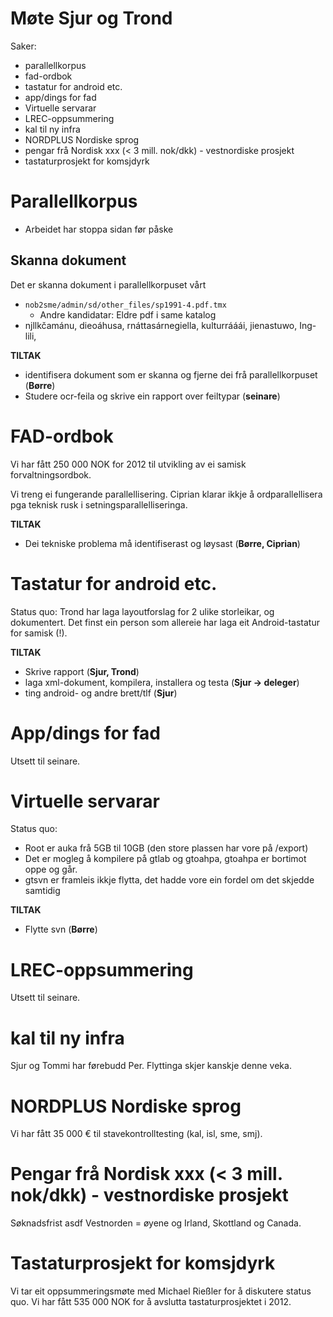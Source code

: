 # Møte Sjur og Trond

Saker:

* parallellkorpus
* fad-ordbok
* tastatur for android etc.
* app/dings for fad
* Virtuelle servarar
* LREC-oppsummering
* kal til ny infra
* NORDPLUS Nordiske sprog
* pengar frå Nordisk xxx (< 3 mill. nok/dkk) - vestnordiske prosjekt
* tastaturprosjekt for komsjdyrk

#  Parallellkorpus

* Arbeidet har stoppa sidan før påske

##  Skanna dokument

Det er skanna dokument i parallellkorpuset vårt

* `nob2sme/admin/sd/other_files/sp1991-4.pdf.tmx`
    - Andre kandidatar: Eldre pdf i same katalog
* njllkčamánu, dieoáhusa, rnáttasárnegiella, kulturrááái, jienastuwo, Ing-lili,

**TILTAK**
* identifisera dokument som er skanna og fjerne dei frå parallellkorpuset
  (**Børre**)
* Studere ocr-feila og skrive ein rapport over feiltypar (**seinare**)

#  FAD-ordbok

Vi har fått 250 000 NOK for 2012 til utvikling av ei samisk forvaltningsordbok.

Vi treng ei fungerande parallellisering. Ciprian klarar ikkje å
ordparallellisera pga teknisk rusk i setningsparallelliseringa.

**TILTAK**

* Dei tekniske problema må identifiserast og løysast (**Børre, Ciprian**)

#  Tastatur for android etc.

Status quo: Trond har laga layoutforslag for 2 ulike storleikar, og dokumentert.
Det finst ein person som allereie har laga eit Android-tastatur for samisk (!).

**TILTAK**

* Skrive rapport (**Sjur, Trond**)
* laga xml-dokument, kompilera, installera og testa (**Sjur -> deleger**)
* ting android- og andre brett/tlf (**Sjur**)

#  App/dings for fad

Utsett til seinare.

#  Virtuelle servarar

Status quo:
* Root er auka frå 5GB til 10GB (den store plassen har vore på /export)
* Det er mogleg å kompilere på gtlab og gtoahpa, gtoahpa er bortimot oppe og går.
* gtsvn er framleis ikkje flytta, det hadde vore ein fordel om det skjedde samtidig

**TILTAK**

* Flytte svn (**Børre**)

#  LREC-oppsummering

Utsett til seinare.

#  kal til ny infra

Sjur og Tommi har førebudd Per. Flyttinga skjer kanskje denne veka.

#  NORDPLUS Nordiske sprog

Vi har fått 35 000 € til stavekontrolltesting (kal, isl, sme, smj).

#  Pengar frå Nordisk xxx (< 3 mill. nok/dkk) - vestnordiske prosjekt

Søknadsfrist asdf
Vestnorden = øyene og Irland, Skottland og Canada.

#  Tastaturprosjekt for komsjdyrk

Vi tar eit oppsummeringsmøte med Michael Rießler for å diskutere status quo.
Vi har fått 535 000 NOK for å avslutta tastaturprosjektet i 2012.
